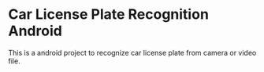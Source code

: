 # Car License Plate Recognition Android
 This is a android project to recognize car license plate from camera or video file.
